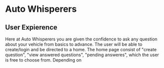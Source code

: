 # Auto Whisperers

## User Expierence

Here at Auto Whisperers you are given the confidence to ask any question about your vehicle from basics to advance. The user will be able to create/login and be directed to a home. The home page consist of "create question", "view answered questions", "pending answeres", which the user is free to choose from. Depending on 
